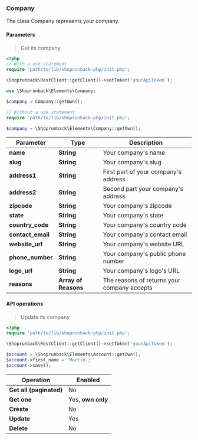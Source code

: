 ### Company

The class Company represents your company.

#### Parameters

> Get its company

```php
<?php
// With a use statement
require 'path/to/lib/shoprunback-php/init.php';

\Shoprunback\RestClient::getClient()->setToken('yourApiToken');

use \Shoprunback\Elements\Company;

$company = Company::getOwn();

// Without a use statement
require 'path/to/lib/shoprunback-php/init.php';

$company = \Shoprunback\Elements\Company::getOwn();
```

Parameter | Type | Description
-|-|-
**name** | **String** | Your company's name
**slug** | **String** | Your company's slug
**address1** | **String** | First part of your company's address
**address2** | **String** | Second part your company's address
**zipcode** | **String** | Your company's zipcode
**state** | **String** | Your company's state
**country_code** | **String** | Your company's country code
**contact_email** | **String** | Your company's contact email
**website_url** | **String** | Your company's website URL
**phone_number** | **String** | Your company's public phone number
**logo_url** | **String** | Your company's logo's URL
**reasons** | **Array of Reasons** | The reasons of returns your company accepts


#### API operations

> Update its company

```php
<?php
require 'path/to/lib/shoprunback-php/init.php';

\Shoprunback\RestClient::getClient()->setToken('yourApiToken');

$account = \Shoprunback\Elements\Account::getOwn();
$account->first_name = 'Martin';
$account->save();
```

Operation | Enabled
-|-
**Get all (paginated)** | No
**Get one** | Yes, **own only**
**Create** | No
**Update** | Yes
**Delete** | No